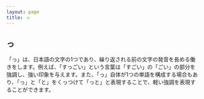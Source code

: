 ```yaml
---
layout: page
title: っ
---
```

## っ

「っ」は、日本語の文字の1つであり、繰り返される前の文字の発音を長める働きをします。例えば、「すっごい」という言葉は「すごい」の「ごい」の部分を強調し、強い印象を与えます。また、「っ」自体が1つの単語を構成する場合もあり、「っ」と「と」をくっつけて「っと」と表現することで、軽い強調を表現することができます。